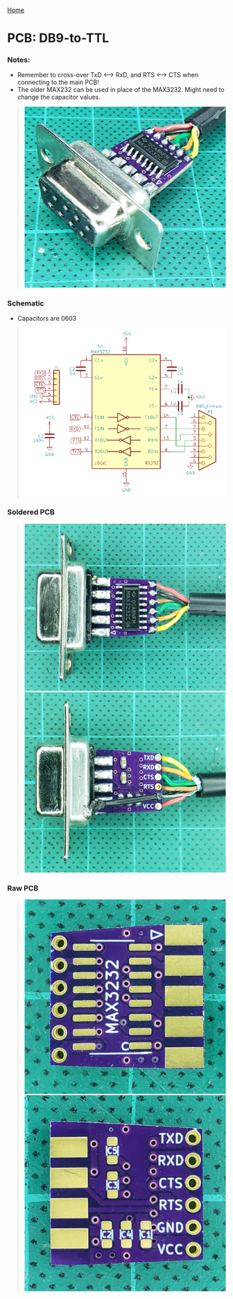 [Home](/)
# PCB: DB9-to-TTL

### Notes:
- Remember to cross-over TxD <--> RxD, and RTS <--> CTS when connecting to the main PCB!
- The older MAX232 can be used in place of the MAX3232.  Might need to change the capacitor values.

> ![Profile](https://github.com/serisman/HIDman-mini/blob/main/pictures/DB9-to-TTL%20-%20Profile.jpg?raw=true)

### Schematic
- Capacitors are 0603
> ![Schematic](https://github.com/serisman/HIDman-mini/blob/main/KiCad%20PCBs/DB9-to-TTL/output/Schematic.png?raw=true)

### Soldered PCB
> ![Top](https://github.com/serisman/HIDman-mini/blob/main/pictures/DB9-to-TTL%20-%20Top.jpg?raw=true)
> ![Bottom](https://github.com/serisman/HIDman-mini/blob/main/pictures/DB9-to-TTL%20-%20Bottom.jpg?raw=true)

### Raw PCB
> ![PCB Top](https://github.com/serisman/HIDman-mini/blob/main/KiCad%20PCBs/DB9-to-TTL/output/PCB%20Top.jpg?raw=true)
> ![PCB Bottom](https://github.com/serisman/HIDman-mini/blob/main/KiCad%20PCBs/DB9-to-TTL/output/PCB%20Bottom.jpg?raw=true)
